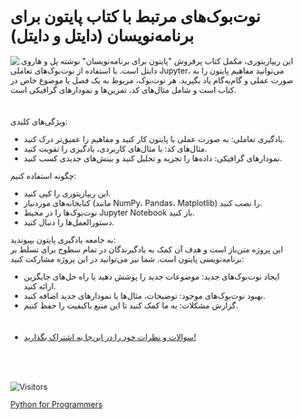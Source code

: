 
# نوت‌بوک‌های مرتبط با کتاب پایتون برای برنامه‌نویسان (دایتل و دایتل)
<img src="https://deitel.com/wp-content/uploads/2020/01/python-for-programmers.jpg" align = "left">

این ریپازیتوری، مکمل کتاب پرفروش "پایتون برای برنامه‌نویسان" نوشته پل و هاروی دایتل است. با استفاده از نوت‌بوک‌های تعاملی Jupyter، می‌توانید مفاهیم پایتون را به صورت عملی و گام‌به‌گام یاد بگیرید. هر نوت‌بوک، مربوط به یک فصل یا موضوع خاص در کتاب است و شامل مثال‌های کد، تمرین‌ها و نمودارهای گرافیکی است.
#

ویژگی‌های کلیدی:
 * یادگیری تعاملی: به صورت عملی با پایتون کار کنید و مفاهیم را عمیق‌تر درک کنید.
 * مثال‌های کد: با مثال‌های کاربردی، یادگیری را تقویت کنید.
 * نمودارهای گرافیکی: داده‌ها را تجزیه و تحلیل کنید و بینش‌های جدیدی کسب کنید.
 
چگونه استفاده کنیم:
 * این ریپازیتوری را کپی کنید.
 * کتابخانه‌های موردنیاز (مانند NumPy، Pandas، Matplotlib) را نصب کنید.
 * نوت‌بوک‌ها را در محیط Jupyter Notebook باز کنید.
 * دستورالعمل‌ها را دنبال کنید.
 
به جامعه یادگیری پایتون بپیوندید:<br>
این پروژه متن‌باز است و هدف آن کمک به یادگیرندگان در تمام سطوح برای تسلط بر برنامه‌نویسی پایتون است. شما نیز می‌توانید در این پروژه مشارکت کنید:
 * ایجاد نوت‌بوک‌های جدید: موضوعات جدید را پوشش دهید یا راه حل‌های جایگزین ارائه کنید.
 * بهبود نوت‌بوک‌های موجود: توضیحات، مثال‌ها یا نمودارهای جدید اضافه کنید.
 * گزارش مشکلات: به ما کمک کنید تا این منبع باکیفیت را حفظ کنیم.

#
* <a href="https://github.com/MarziyehAghabalasafar/Python-for-Programmers-with-Introductory-AI-Case-Studies/discussions">سوالات و نظرات خود را در این‌جا به اشتراک بگذارید!</a>
# 
<br>



![Visitors](https://visitor-badge.glitch.me/badge?page_id=MarziyehAghabalasafar.Python-for-Programmers-with-Introductory-AI-Case-Studies)


<a href=https://amzn.to/2Kd8dQk target="_blank">Python for Programmers</a>
